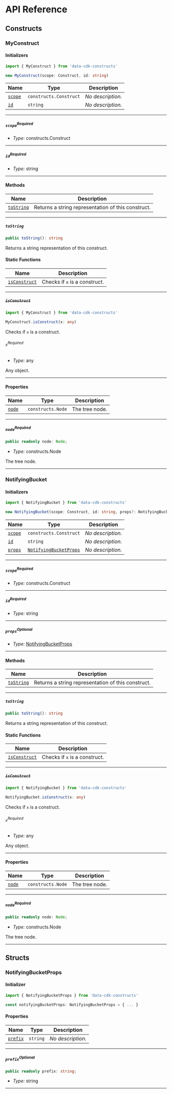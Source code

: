 # API Reference <a name="API Reference" id="api-reference"></a>

## Constructs <a name="Constructs" id="Constructs"></a>

### MyConstruct <a name="MyConstruct" id="data-cdk-constructs.MyConstruct"></a>

#### Initializers <a name="Initializers" id="data-cdk-constructs.MyConstruct.Initializer"></a>

```typescript
import { MyConstruct } from 'data-cdk-constructs'

new MyConstruct(scope: Construct, id: string)
```

| **Name** | **Type** | **Description** |
| --- | --- | --- |
| <code><a href="#data-cdk-constructs.MyConstruct.Initializer.parameter.scope">scope</a></code> | <code>constructs.Construct</code> | *No description.* |
| <code><a href="#data-cdk-constructs.MyConstruct.Initializer.parameter.id">id</a></code> | <code>string</code> | *No description.* |

---

##### `scope`<sup>Required</sup> <a name="scope" id="data-cdk-constructs.MyConstruct.Initializer.parameter.scope"></a>

- *Type:* constructs.Construct

---

##### `id`<sup>Required</sup> <a name="id" id="data-cdk-constructs.MyConstruct.Initializer.parameter.id"></a>

- *Type:* string

---

#### Methods <a name="Methods" id="Methods"></a>

| **Name** | **Description** |
| --- | --- |
| <code><a href="#data-cdk-constructs.MyConstruct.toString">toString</a></code> | Returns a string representation of this construct. |

---

##### `toString` <a name="toString" id="data-cdk-constructs.MyConstruct.toString"></a>

```typescript
public toString(): string
```

Returns a string representation of this construct.

#### Static Functions <a name="Static Functions" id="Static Functions"></a>

| **Name** | **Description** |
| --- | --- |
| <code><a href="#data-cdk-constructs.MyConstruct.isConstruct">isConstruct</a></code> | Checks if `x` is a construct. |

---

##### ~~`isConstruct`~~ <a name="isConstruct" id="data-cdk-constructs.MyConstruct.isConstruct"></a>

```typescript
import { MyConstruct } from 'data-cdk-constructs'

MyConstruct.isConstruct(x: any)
```

Checks if `x` is a construct.

###### `x`<sup>Required</sup> <a name="x" id="data-cdk-constructs.MyConstruct.isConstruct.parameter.x"></a>

- *Type:* any

Any object.

---

#### Properties <a name="Properties" id="Properties"></a>

| **Name** | **Type** | **Description** |
| --- | --- | --- |
| <code><a href="#data-cdk-constructs.MyConstruct.property.node">node</a></code> | <code>constructs.Node</code> | The tree node. |

---

##### `node`<sup>Required</sup> <a name="node" id="data-cdk-constructs.MyConstruct.property.node"></a>

```typescript
public readonly node: Node;
```

- *Type:* constructs.Node

The tree node.

---


### NotifyingBucket <a name="NotifyingBucket" id="data-cdk-constructs.NotifyingBucket"></a>

#### Initializers <a name="Initializers" id="data-cdk-constructs.NotifyingBucket.Initializer"></a>

```typescript
import { NotifyingBucket } from 'data-cdk-constructs'

new NotifyingBucket(scope: Construct, id: string, props?: NotifyingBucketProps)
```

| **Name** | **Type** | **Description** |
| --- | --- | --- |
| <code><a href="#data-cdk-constructs.NotifyingBucket.Initializer.parameter.scope">scope</a></code> | <code>constructs.Construct</code> | *No description.* |
| <code><a href="#data-cdk-constructs.NotifyingBucket.Initializer.parameter.id">id</a></code> | <code>string</code> | *No description.* |
| <code><a href="#data-cdk-constructs.NotifyingBucket.Initializer.parameter.props">props</a></code> | <code><a href="#data-cdk-constructs.NotifyingBucketProps">NotifyingBucketProps</a></code> | *No description.* |

---

##### `scope`<sup>Required</sup> <a name="scope" id="data-cdk-constructs.NotifyingBucket.Initializer.parameter.scope"></a>

- *Type:* constructs.Construct

---

##### `id`<sup>Required</sup> <a name="id" id="data-cdk-constructs.NotifyingBucket.Initializer.parameter.id"></a>

- *Type:* string

---

##### `props`<sup>Optional</sup> <a name="props" id="data-cdk-constructs.NotifyingBucket.Initializer.parameter.props"></a>

- *Type:* <a href="#data-cdk-constructs.NotifyingBucketProps">NotifyingBucketProps</a>

---

#### Methods <a name="Methods" id="Methods"></a>

| **Name** | **Description** |
| --- | --- |
| <code><a href="#data-cdk-constructs.NotifyingBucket.toString">toString</a></code> | Returns a string representation of this construct. |

---

##### `toString` <a name="toString" id="data-cdk-constructs.NotifyingBucket.toString"></a>

```typescript
public toString(): string
```

Returns a string representation of this construct.

#### Static Functions <a name="Static Functions" id="Static Functions"></a>

| **Name** | **Description** |
| --- | --- |
| <code><a href="#data-cdk-constructs.NotifyingBucket.isConstruct">isConstruct</a></code> | Checks if `x` is a construct. |

---

##### ~~`isConstruct`~~ <a name="isConstruct" id="data-cdk-constructs.NotifyingBucket.isConstruct"></a>

```typescript
import { NotifyingBucket } from 'data-cdk-constructs'

NotifyingBucket.isConstruct(x: any)
```

Checks if `x` is a construct.

###### `x`<sup>Required</sup> <a name="x" id="data-cdk-constructs.NotifyingBucket.isConstruct.parameter.x"></a>

- *Type:* any

Any object.

---

#### Properties <a name="Properties" id="Properties"></a>

| **Name** | **Type** | **Description** |
| --- | --- | --- |
| <code><a href="#data-cdk-constructs.NotifyingBucket.property.node">node</a></code> | <code>constructs.Node</code> | The tree node. |

---

##### `node`<sup>Required</sup> <a name="node" id="data-cdk-constructs.NotifyingBucket.property.node"></a>

```typescript
public readonly node: Node;
```

- *Type:* constructs.Node

The tree node.

---


## Structs <a name="Structs" id="Structs"></a>

### NotifyingBucketProps <a name="NotifyingBucketProps" id="data-cdk-constructs.NotifyingBucketProps"></a>

#### Initializer <a name="Initializer" id="data-cdk-constructs.NotifyingBucketProps.Initializer"></a>

```typescript
import { NotifyingBucketProps } from 'data-cdk-constructs'

const notifyingBucketProps: NotifyingBucketProps = { ... }
```

#### Properties <a name="Properties" id="Properties"></a>

| **Name** | **Type** | **Description** |
| --- | --- | --- |
| <code><a href="#data-cdk-constructs.NotifyingBucketProps.property.prefix">prefix</a></code> | <code>string</code> | *No description.* |

---

##### `prefix`<sup>Optional</sup> <a name="prefix" id="data-cdk-constructs.NotifyingBucketProps.property.prefix"></a>

```typescript
public readonly prefix: string;
```

- *Type:* string

---



